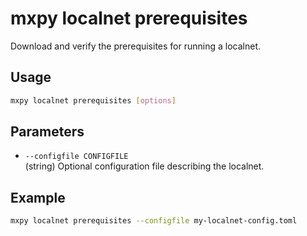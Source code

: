 # mxpy localnet prerequisites

Download and verify the prerequisites for running a localnet.

## Usage

```bash
mxpy localnet prerequisites [options]
```

## Parameters

- `--configfile CONFIGFILE`  
  (string) Optional configuration file describing the localnet.

## Example

```bash
mxpy localnet prerequisites --configfile my-localnet-config.toml
